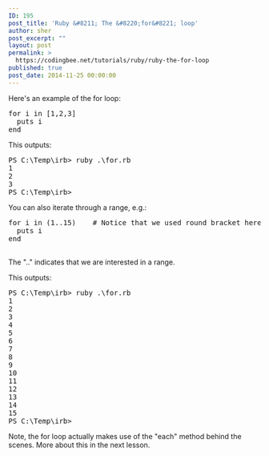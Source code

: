 ```yaml
---
ID: 195
post_title: 'Ruby &#8211; The &#8220;for&#8221; loop'
author: sher
post_excerpt: ""
layout: post
permalink: >
  https://codingbee.net/tutorials/ruby/ruby-the-for-loop
published: true
post_date: 2014-11-25 00:00:00
---
```

Here's an example of the for loop:

<pre>
for i in [1,2,3]
  puts i
end
</pre>

This outputs:

<pre>
PS C:\Temp\irb> ruby .\for.rb
1
2
3
PS C:\Temp\irb>
</pre>

You can also iterate through a range, e.g.:


<pre>
for i in (1..15)    # Notice that we used round bracket here. 
  puts i
end

</pre>

The ".." indicates that we are interested in a range. 

This outputs:

<pre>
PS C:\Temp\irb> ruby .\for.rb
1
2
3
4
5
6
7
8
9
10
11
12
13
14
15
PS C:\Temp\irb>
</pre>

Note, the for loop actually makes use of the "each" method behind the scenes. More about this in the next lesson.